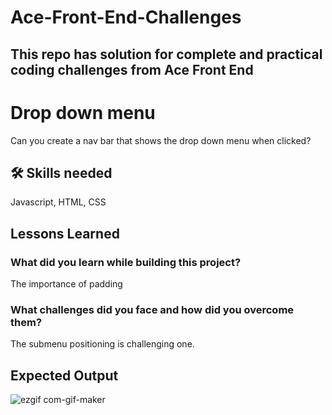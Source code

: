 # Ace-Front-End-Challenges
This repo has solution for complete and practical coding challenges from Ace Front End 
------------------------------------------------------------------------------------------------------
# Drop down menu
Can you create a nav bar that shows the drop down menu when clicked?
## 🛠 Skills needed
Javascript, HTML, CSS

## Lessons Learned

### What did you learn while building this project? 
The importance of padding <br/>
### What challenges did you face and how did you overcome them?
The submenu positioning is challenging one.
## Expected Output


![ezgif com-gif-maker](https://user-images.githubusercontent.com/76725996/141327214-9c65258d-45af-4658-ab9f-218f902bb4ed.gif)
